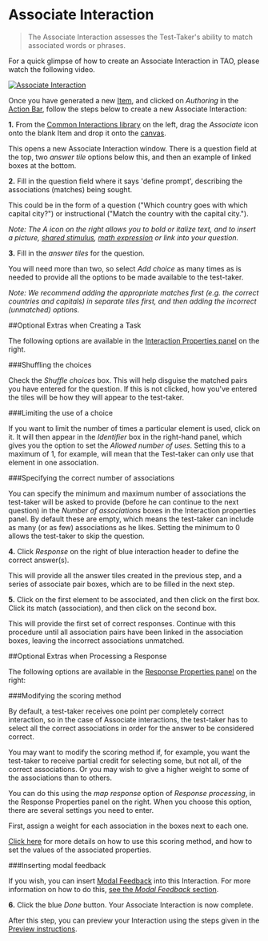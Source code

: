 <!--
created_at: 2016-12-15
authors:         
    - "Catherine Pease"
--> 

# Associate Interaction #

>The Associate Interaction assesses the Test-Taker's ability to match associated words or phrases. 

For a quick glimpse of how to create an Associate Interaction in TAO, please watch the following video.

[![Associate Interaction]()](http://www.youtube.com/watch?v=MXyO4Q3vpH8)

Once you have generated a new [Item](../appendix/glossary.md#item), and clicked on *Authoring* in the [Action Bar](../appendix/glossary.md#action-bar), follow the steps below to create a new Associate Interaction:

**1.** From the [Common Interactions library](../appendix/glossary.md#common-interactions-library) on the left, drag the *Associate* icon onto the blank Item and drop it onto the [canvas](../appendix/glossary.md#canvas).

This opens a new Associate Interaction window. There is a question field at the top, two *answer tile* options below this, and then an example of linked boxes at the bottom.

**2.** Fill in the question field where it says 'define prompt', describing the associations (matches) being sought.

This could be in the form of a question ("Which country goes with which capital city?") or instructional ("Match the country with the capital city."). 

*Note: The A icon on the right allows you to bold or italize text, and to insert a picture, [shared stimulus](../appendix/glossary.md#shared-stimulus), [math expression](../appendix/glossary.md#math-expression) or link into your question.*

**3.** Fill in the *answer tiles* for the question. 

You will need more than two, so select *Add choice* as many times as is needed to provide all the options to be made available to the test-taker.

*Note: We recommend adding the appropriate matches first (e.g. the correct countries and capitals) in separate tiles first, and then adding the incorrect (unmatched) options.* 

<aside class="optional-extras">
##Optional Extras when Creating a Task

The following options are available in the [Interaction Properties panel](../appendix/glossary.md#interaction-properties-panel) on the right.

###Shuffling the choices

Check the *Shuffle choices* box. This will help disguise the matched pairs you have entered for the question. If this is not clicked, how you've entered the tiles will be how they will appear to the test-taker.

###Limiting the use of a choice

If you want to limit the number of times a particular element is used, click on it. It will then appear in the *Identifier* box in the right-hand panel, which gives you the option to set the *Allowed number of uses*. Setting this to a maximum of 1, for example, will mean that the Test-taker can only use that element in one association. 

###Specifying the correct number of associations

You can specify the minimum and maximum number of associations the test-taker will be asked to provide (before he can continue to the next question) in the *Number of associations* boxes in the Interaction properties panel. By default these are empty, which means the test-taker can include as many (or as few) associations as he likes. Setting the minimum to 0 allows the test-taker to skip the question.

</aside>

**4.** Click *Response* on the right of blue interaction header to define the correct answer(s).

This will provide all the answer tiles created in the previous step, and a series of associate pair boxes, which are to be filled in the next step.

**5.** Click on the first element to be associated, and then click on the first box. Click its match (association), and then click on the second box.

This will provide the first set of correct responses. Continue with this procedure until all association pairs have been linked in the association boxes, leaving the incorrect associations unmatched. 

<aside class="optional-extras">
##Optional Extras when Processing a Response

The following options are available in the [Response Properties panel](../appendix/glossary.md#response-properties-panel) on the right:

###Modifying the scoring method


By default, a test-taker receives one point per completely correct interaction, so in the case of Associate interactions, the test-taker has to select all the correct associations in order for the answer to be considered correct.

You may want to modify the scoring method if, for example, you want the test-taker to receive partial credit for selecting some, but not all, of the correct associations. Or you may wish to give a higher weight to some of the associations than to others. 

You can do this using the *map response* option of *Response processing*, in the Response Properties panel on the right. When you choose this option, there are several settings you need to enter. 

First, assign a weight for each association in the boxes next to each one. 

[Click here](../items/item-scoring-rules.md#item-scoring-rules) for more details on how to use this scoring method, and how to set the values of the associated properties.

###Inserting modal feedback 

If you wish, you can insert [Modal Feedback](../appendix/glossary.md#modal-feedback) into this Interaction. For more information on how to do this, [see the *Modal Feedback* section](../items/modal-feedback.md).

</aside>

**6.** Click the blue *Done* button. Your Associate Interaction is now complete.

After this step, you can preview your Interaction using the steps given in the [Preview instructions](../items/preview.md).